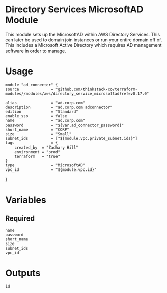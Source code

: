 Directory Services MicrosoftAD Module
=====================================

This module sets up the MicrosoftAD within AWS Directory Services. This can later be used to domain join instances or run your entire domain off of. This includes a Microsoft Active Directory which requires AD management software in order to manage.

# Usage
    module "ad_connector" {
    source              = "github.com/thinkstack-co/terraform-modules//modules/aws/directory_service_microsoftad?ref=v0.17.0"

    alias               = "ad.corp.com"
    description         = "ad.corp.com adconnector"
    edition             = "Standard"
    enable_sso          = false
    name                = "ad.corp.com"
    password            = "${var.ad_connector_password}"
    short_name          = "CORP"
    size                = "Small"
    subnet_ids          = ["${module.vpc.private_subnet.ids}"]
    tags                = {
        created_by  = "Zachary Hill"
        environment = "prod"
        terraform   = "true"
    }
    type                = "MicrosoftAD"
    vpc_id              = "${module.vpc.id}"
}


# Variables
## Required
    name
    password
    short_name
    size
    subnet_ids
    vpc_id

# Outputs
    id
